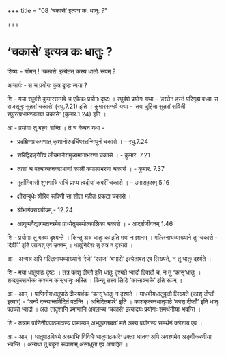 +++
title = "08 ‘चकासे’ इत्यत्र क: धातु: ?"

+++
# ‘चकासे’ इत्यत्र कः धातुः ?

शिष्यः - श्रीमन् ! ‘चकासे’ इत्येतत् कस्य धातोः रूपम् ?

आचार्यः - स च प्रयोगः कुत्र दृष्टः त्वया ?

शि - मया रघुवंशे कुमारसम्भवे च एकैकः प्रयोगः दृष्टः । रघुवंशे प्रयोगः यथा - ‘हस्तेन हस्तं परिगृह्य वध्वाः स राजसूनुः सुतरां चकासे’ (रघु.7.21) इति । कुमारसम्भवे यथा - ‘तया दुहित्रा सुतरां सवित्री स्फुरत्प्रभामण्डलया चकासे’ (कुमार.1.24) इति ।

आ - प्रयोगाः तु बहवः सन्ति । ते च केचन यथा -

 - प्रदक्षिणप्रक्रमणात् कृशानोरुदर्चिषस्तन्मिथुनं चकासे । - रघु.7.24

 - सरिद्विहङ्गैरिव लीयमानैरामुच्यमानाभरणा चकासे । - कुमार. 7.21

 - तासां च पश्चात्कनकप्रभाणां काली कपालाभरणा चकासे । - कुमार. 7.37

 - मूर्तामिवासौ शुभगात्रि रात्रिं प्राप्य त्वदीयां कबरीं चकासे । - उमासहस्रम् 5.16

 - क्षीराम्बुधेः श्रीरिव रूपिणी सा सीता महीतः प्रकटा चकासे ।

 - श्रीभार्गवराघवीयम् - 12.24

 - आयुष्यवैद्यागमतन्त्रमेव प्राध्येतुमस्योत्कालिका चकासे । - आदर्शजीवनम् 1.46

शि - प्रयोगाः तु बहवः दृश्यन्ते । किन्तु अत्र धातुः कः इति मया न ज्ञानम् । मल्लिनाथव्याख्याने तु ‘चकासे - दिदीपे’ इति एतावत् एव उक्तम् । धातुनिर्देशः तु तत्र न दृश्यते ।

आ - अन्यत्र अपि मल्लिनाथव्याख्याने ‘रेजे‘ ‘रराज’ ‘बभासे’ इत्येतावत् एव लिख्यते, न तु धातुः दर्श्यते ।

शि - मया धातुपाठः दृष्टः । तत्र काशृ दीप्तौ इति धातुः दृश्यते भ्वादौ दिवादौ च, न तु ‘कासृ’धातुः । शब्दकुत्सार्थकः कश्चन कासृधातुः अस्ति । किन्तु तस्य लिटि ‘कासाञ्चक्रे’ इति रूपम् ।

आ - आम् । पाणिनीयधातुपाठे दीप्त्यर्थकः ‘कासृ’धातुः न दृश्यते । माधवीयधातुवृत्तौ लिख्यते (काशृ दीप्तौ इत्यत्र) - ‘अन्ये दन्त्यान्तमिदितं पठन्ति । अनिदितमपरे’ इति । काशकृत्स्नधातुपाठे ‘कासृ दीप्तौ’ इति धातुः पठ्यते भ्वादौ । अतः तादृशानि प्रमाणानि अवलम्ब्य ‘चकासे’ इत्यादयः प्रयोगाः समर्थनीयाः भवन्ति ।

शि - तन्नाम पाणिनीयपाठमात्रस्य प्रामाण्यम् अभ्युपगच्छतां मते अस्य प्रयोगस्य समर्थनं क्लेशाय एव ।

आ - आम् । धातुपाठविषये अस्माभिः विविधैः धातुपाठकारैः उक्ताः धातवः अपि अवश्यमेव अङ्गीकरणीयाः भवन्ति । अन्यथा तु बहूनां रूपाणाम् असाधुता एव आपद्येत ।
